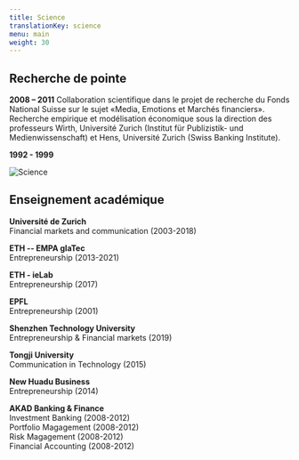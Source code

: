 ```yaml
---
title: Science
translationKey: science
menu: main
weight: 30
---
```


## Recherche de pointe

**2008 – 2011** Collaboration scientifique dans le projet de recherche du Fonds National Suisse sur le sujet «Media,
Emotions et Marchés financiers». Recherche empirique et modélisation économique sous la direction des professeurs Wirth, Université Zurich (Institut für Publizistik- und Medienwissenschaft) et Hens, Université Zurich (Swiss Banking Institute).

**1992 - 1999**

![Science](/images/photos/science.jpg)

## Enseignement académique

**Université de Zurich**  
Financial markets and communication (2003-2018)

**ETH -- EMPA glaTec**  
Entrepreneurship (2013-2021)

**ETH - ieLab**  
Entrepreneurship (2017)

**EPFL**  
Entrepreneurship (2001)

**Shenzhen Technology University**  
Entrepreneurship & Financial markets (2019)

**Tongji University**  
Communication in Technology (2015)

**New Huadu Business**  
Entrepreneurship (2014)

**AKAD Banking & Finance**  
Investment Banking (2008-2012)  
Portfolio Magagement (2008-2012)  
Risk Magagement (2008-2012)  
Financial Accounting (2008-2012)
